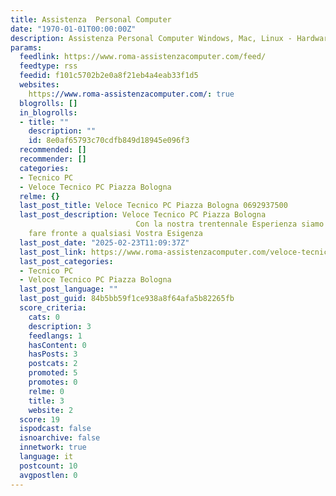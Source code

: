 ```yaml
---
title: Assistenza  Personal Computer
date: "1970-01-01T00:00:00Z"
description: Assistenza Personal Computer Windows, Mac, Linux - Hardware & Software
params:
  feedlink: https://www.roma-assistenzacomputer.com/feed/
  feedtype: rss
  feedid: f101c5702b2e0a8f21eb4a4eab33f1d5
  websites:
    https://www.roma-assistenzacomputer.com/: true
  blogrolls: []
  in_blogrolls:
  - title: ""
    description: ""
    id: 8e0af65793c70cdfb849d18945e096f3
  recommended: []
  recommender: []
  categories:
  - Tecnico PC
  - Veloce Tecnico PC Piazza Bologna
  relme: {}
  last_post_title: Veloce Tecnico PC Piazza Bologna 0692937500
  last_post_description: Veloce Tecnico PC Piazza Bologna                        
                            Con la nostra trentennale Esperienza siamo in grado di
    fare fronte a qualsiasi Vostra Esigenza
  last_post_date: "2025-02-23T11:09:37Z"
  last_post_link: https://www.roma-assistenzacomputer.com/veloce-tecnico-pc-piazza-bologna/?utm_source=rss&utm_medium=rss&utm_campaign=veloce-tecnico-pc-piazza-bologna
  last_post_categories:
  - Tecnico PC
  - Veloce Tecnico PC Piazza Bologna
  last_post_language: ""
  last_post_guid: 84b5bb59f1ce938a8f64afa5b82265fb
  score_criteria:
    cats: 0
    description: 3
    feedlangs: 1
    hasContent: 0
    hasPosts: 3
    postcats: 2
    promoted: 5
    promotes: 0
    relme: 0
    title: 3
    website: 2
  score: 19
  ispodcast: false
  isnoarchive: false
  innetwork: true
  language: it
  postcount: 10
  avgpostlen: 0
---
```

